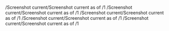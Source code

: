 /Screenshot current/Screenshot current as of /1
/Screenshot current/Screenshot current as of /1
/Screenshot current/Screenshot current as of /1
/Screenshot current/Screenshot current as of /1
/Screenshot current/Screenshot current as of /1
